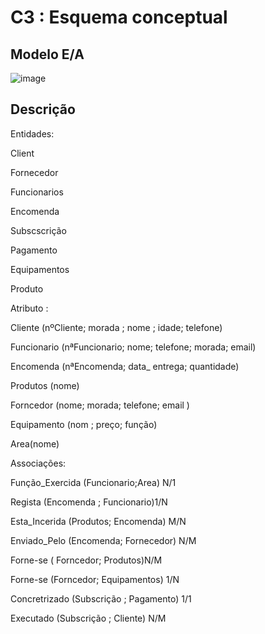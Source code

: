 # C3 : Esquema conceptual

## Modelo E/A
![image](https://user-images.githubusercontent.com/96313629/171968346-a23bfd7d-07ed-4162-8788-8f9a616e3420.png)

## Descrição
Entidades:

Client

Fornecedor

Funcionarios

Encomenda

Subscscrição                          

Pagamento 

Equipamentos

Produto

Atributo :

Cliente (nºCliente; morada ; nome ; idade; telefone) 

Funcionario (nªFuncionario; nome; telefone; morada; email)

Encomenda (nªEncomenda; data_ entrega; quantidade)

Produtos (nome)

Forncedor (nome; morada; telefone; email )

Equipamento (nom ; preço; função)

Area(nome)

Associações:

Função_Exercida (Funcionario;Area) N/1

Regista (Encomenda ; Funcionario)1/N

Esta_Incerida (Produtos; Encomenda) M/N

Enviado_Pelo (Encomenda; Fornecedor) N/M

Forne-se ( Forncedor; Produtos)N/M

Forne-se (Forncedor; Equipamentos) 1/N

Concretrizado (Subscrição ; Pagamento) 1/1

Executado (Subscrição ; Cliente) N/M





